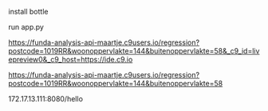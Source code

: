 install bottle

run app.py

https://funda-analysis-api-maartje.c9users.io/regression?postcode=1019RR&woonoppervlakte=144&buitenoppervlakte=58&_c9_id=livepreview0&_c9_host=https://ide.c9.io

https://funda-analysis-api-maartje.c9users.io/regression?postcode=1019RR&woonoppervlakte=144&buitenoppervlakte=58

172.17.13.111:8080/hello